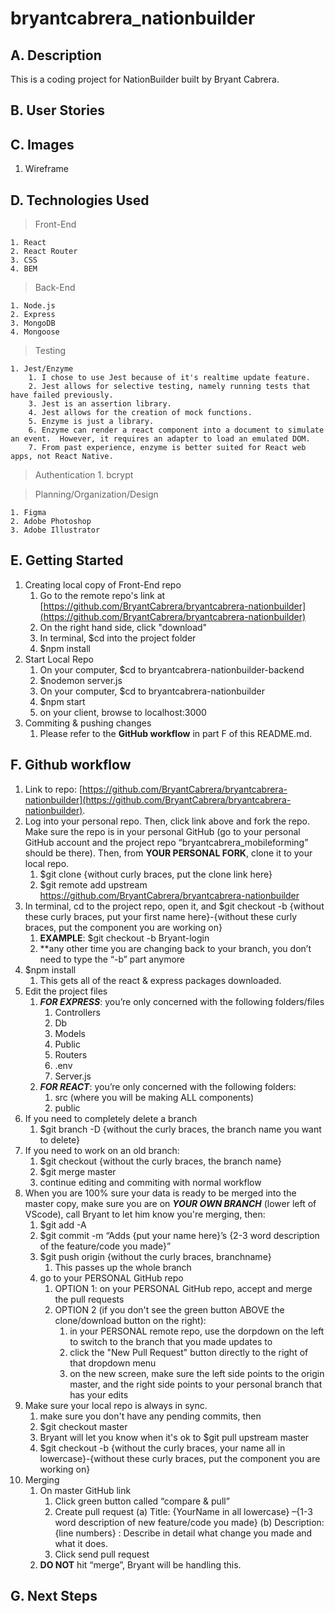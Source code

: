 # bryantcabrera_nationbuilder

## A. Description
This is a coding project for NationBuilder built by Bryant Cabrera.

## B. User Stories

## C. Images
1. Wireframe

## D. Technologies Used
> Front-End
    
    1. React
    2. React Router
    3. CSS
    4. BEM

> Back-End

    1. Node.js
    2. Express
    3. MongoDB
    4. Mongoose

> Testing

    1. Jest/Enzyme
        1. I chose to use Jest because of it's realtime update feature.  
        2. Jest allows for selective testing, namely running tests that have failed previously.
        3. Jest is an assertion library.
        4. Jest allows for the creation of mock functions.
        5. Enzyme is just a library.
        6. Enzyme can render a react component into a document to simulate an event.  However, it requires an adapter to load an emulated DOM.
        7. From past experience, enzyme is better suited for React web apps, not React Native.

> Authentication
    1. bcrypt
    

> Planning/Organization/Design
    
    1. Figma
    2. Adobe Photoshop
    3. Adobe Illustrator

## E. Getting Started
1. Creating local copy of Front-End repo
    1. Go to the remote repo's link at [https://github.com/BryantCabrera/bryantcabrera-nationbuilder](https://github.com/BryantCabrera/bryantcabrera-nationbuilder)
    2. On the right hand side, click "download"
    3. In terminal, $cd into the project folder
    4. $npm install
2. Start Local Repo
    1. On your computer, $cd to bryantcabrera-nationbuilder-backend
    2. $nodemon server.js
    3. On your computer, $cd to bryantcabrera-nationbuilder
    4. $npm start
    5. on your client, browse to localhost:3000
3. Commiting & pushing changes
    1. Please refer to the **GitHub workflow** in part F of this README.md.

## F. Github workflow
1.	Link to repo: [https://github.com/BryantCabrera/bryantcabrera-nationbuilder](https://github.com/BryantCabrera/bryantcabrera-nationbuilder).  
2.	Log into your personal repo.  Then, click link above and fork the repo.  Make sure the repo is in your personal GitHub (go to your personal GitHub account and the project repo “bryantcabrera_mobileforming” should be there).  Then, from **YOUR PERSONAL FORK**, clone it to your local repo.
    1.	$git clone {without curly braces, put the clone link here}
    2.  $git remote add upstream https://github.com/BryantCabrera/bryantcabrera-nationbuilder
3.	In terminal, cd to the project repo, open it, and $git checkout -b {without these curly braces, put your first name here}-{without these curly braces, put the component you are working on}
    1.	**EXAMPLE**:  $git checkout -b Bryant-login
    2.	**any other time you are changing back to your branch, you don’t need to type the “-b” part anymore
4.	$npm install
    1.	This gets all of the react & express packages downloaded.
5.	Edit the project files
    1. *__FOR EXPRESS__*: you’re only concerned with the following folders/files
        1.	Controllers
        2.	Db
        3.	Models
        4.	Public
        5.	Routers
        6.	.env
        7.	Server.js
    2.	*__FOR REACT__*: you’re only concerned with the following folders:
        1.	src (where you will be making ALL components)
        2.	public
6.  If you need to completely delete a branch
    1. $git branch -D {without the curly braces, the branch name you want to delete}
7. If you need to work on an old branch:
    1. $git checkout {without the curly braces, the branch name}
    2. $git merge master
    3. continue editing and commiting with normal workflow
8.	When you are 100% sure your data is ready to be merged into the master copy, make sure you are on *__YOUR OWN BRANCH__* (lower left of VScode), call Bryant to let him know you're merging, then:
    1.	$git add -A
    2.	$git commit -m “Adds {put your name here}’s {2-3 word description of the feature/code you made}”
    3.	$git push origin {without the curly braces, branchname}
        1.	This passes up the whole branch
    4.  go to your PERSONAL GitHub repo
        1.  OPTION 1: on your PERSONAL GitHub repo, accept and merge the pull requests
        2.  OPTION 2 (if you don't see the green button ABOVE the clone/download button on the right): 
            1. in your PERSONAL remote repo, use the dorpdown on the left to switch to the branch that you made updates to
            2.  click the "New Pull Request" button directly to the right of that dropdown menu
            3.  on the new screen, make sure the left side points to the origin master, and the right side points to your personal branch that has your edits
9.  Make sure your local repo is always in sync.
    1.  make sure you don't have any pending commits, then
    2.  $git checkout master
    3.  Bryant will let you know when it's ok to $git pull upstream master
    5. $git checkout -b {without the curly braces, your name all in lowercase}-{without these curly braces, put the component you are working on}
10.	Merging
    1.	On master GitHub link
        1.	Click green button called “compare & pull”
        2.	Create pull request
            (a)	Title: {YourName in all lowercase} –{1-3 word description of new feature/code you made}
            (b)	Description: {line numbers} : Describe in detail what change you made and what it does.
        3.	Click send pull request
    2.	**DO NOT** hit “merge”, Bryant will be handling this.

## G. Next Steps

